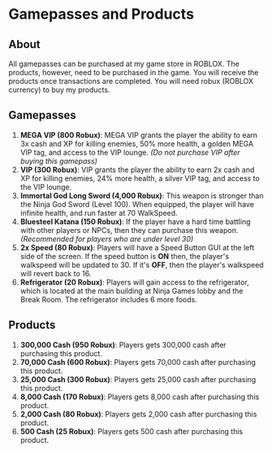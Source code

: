 # Gamepasses and Products

## About
All gamepasses can be purchased at my game store in ROBLOX. The products, however, need to be purchased in the game. You will receive the products once transactions are completed. You will need robux (ROBLOX currency) to buy my products.

## Gamepasses
1. **MEGA VIP (800 Robux)**: MEGA VIP grants the player the ability to earn 3x cash and XP for killing enemies, 50% more health, a golden MEGA VIP tag, and access to the VIP lounge. *(Do not purchase VIP after buying this gamepass)*
2. **VIP (300 Robux)**: VIP grants the player the ability to earn 2x cash and XP for killing enemies, 24% more health, a silver VIP tag, and access to the VIP lounge.
3. **Immortal God Long Sword (4,000 Robux)**: This weapon is stronger than the Ninja God Sword (Level 100). When equipped, the player will have infinite health, and run faster at 70 WalkSpeed.
4. **Bluesteel Katana (150 Robux)**: If the player have a hard time battling with other players or NPCs, then they can purchase this weapon. *(Recommended for players who are under level 30)*
5. **2x Speed (80 Robux)**: Players will have a Speed Button GUI at the left side of the screen. If the speed button is **ON** then, the player's walkspeed will be updated to 30. If it's **OFF**, then the player's walkspeed will revert back to 16.
6. **Refrigerator (20 Robux)**: Players will gain access to the refrigerator, which is located at the main building at Ninja Games lobby and the Break Room. The refrigerator includes 6 more foods.

## Products
1. **300,000 Cash (950 Robux)**: Players gets 300,000 cash after purchasing this product.
1. **70,000 Cash (600 Robux)**: Players gets 70,000 cash after purchasing this product.
1. **25,000 Cash (300 Robux)**: Players gets 25,000 cash after purchasing this product.
1. **8,000 Cash (170 Robux)**: Players gets 8,000 cash after purchasing this product.
1. **2,000 Cash (80 Robux)**: Players gets 2,000 cash after purchasing this product.
1. **500 Cash (25 Robux)**: Players gets 500 cash after purchasing this product.
